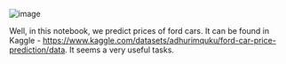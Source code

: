 ![image](https://github.com/user-attachments/assets/9e48ca26-4c9e-4b2e-9664-4b23c2e38b1d)

Well, in this notebook, we predict prices of ford cars. It can be found in Kaggle - https://www.kaggle.com/datasets/adhurimquku/ford-car-price-prediction/data. It seems a very useful tasks. 

